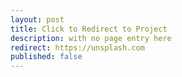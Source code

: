 ```yaml
---
layout: post
title: Click to Redirect to Project
description: with no page entry here
redirect: https://unsplash.com
published: false
---
```

